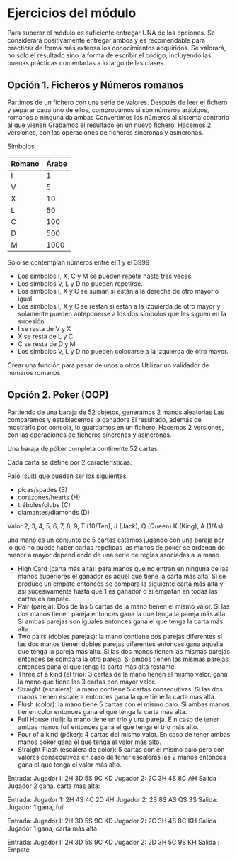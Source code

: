 # Ejercicios del módulo

Para superar el módulo es suficiente entregar UNA de los opciones.
Se considerará positivamente entregar ambos y es recomendable
para practicar de forma más extensa los conocimientos adquiridos.
Se valorará, no solo el resultado sino la forma de escribir el código,
incluyendo las buenas prácticas comentadas a lo largo de las clases.

## Opción 1. Ficheros y Números romanos

Partimos de un fichero con una serie de valores.
Después de leer el fichero y separar cada uno de ellos, comprobamos si son números arábigos, romanos o ninguna da ambas
Convertimos los números al sistema contrario al que vienen
Grabamos el resultado en un nuevo fichero.
Hacemos 2 versiones, con las operaciones de ficheros síncronas y asíncronas.

Símbolos

| Romano | Árabe |
| ------ | ----- |
| I      | 1     |
| V      | 5     |
| X      | 10    |
| L      | 50    |
| C      | 100   |
| D      | 500   |
| M      | 1000  |

Sólo se contemplan números entre el 1 y el 3999

- Los símbolos I, X, C y M se pueden repetir hasta tres veces.
- Los símbolos V, L y D no pueden repetirse.
- Los símbolos I, X y C se suman si están a la derecha de otro mayor o igual
- Los símbolos I, X y C se restan si están a la izquierda de otro mayor y
  solamente pueden anteponerse a los dos símbolos que les siguen en la sucesión
- I se resta de V y X
- X se resta de L y C
- C se resta de D y M
- Los símbolos V, L y D no pueden colocarse a la izquierda de otro mayor.

Crear una función para pasar de unos a otros
Utilizar un validador de números romanos

## Opción 2. Poker (OOP)

Partiendo de una baraja de 52 objetos, generamos 2 manos aleatorias
Las comparamos y establecemos la ganadora
El resultado, además de mostrarlo por consola, lo guardamos en un fichero.
Hacemos 2 versiones, con las operaciones de ficheros síncronas y asíncronas.

Una baraja de póker completa continente 52 cartas.

Cada carta se define por 2 características:

Palo (suit) que pueden ser los siguientes:

- picas/spades (S)
- corazones/hearts (H)
- tréboles/clubs (C)
- diamantes/diamonds (D)

Valor
2, 3, 4, 5, 6, 7, 8, 9, T (10/Ten), J (Jack), Q (Queen) K (King), A (1/As)

una mano es un conjunto de 5 cartas
estamos jugando con una baraja por lo que no puede haber cartas repetidas
las manos de póker se ordenan de menor a mayor dependiendo de una serie de reglas asociadas a la mano

- High Card (carta más alta): para manos que no entran en ninguna de las manos superiores el ganador es aquel que tiene la carta más alta. Si se produce un empate entonces se compara la siguiente carta más alta y así sucesivamente hasta que 1 es ganador o si empatan en todas las cartas es empate.
- Pair (pareja): Dos de las 5 cartas de la mano tienen el mismo valor. Si las dos manos tienen pareja entonces gana la que tenga la pareja más alta. Si ambas parejas son iguales entonces gana el que tenga la carta más alta.
- Two pairs (dobles parejas): la mano contiene dos parejas diferentes si las dos manos tienen dobles parejas diferentes entonces gana aquella que tenga la pareja más alta. Si las dos manos tienen las mismas parejas entonces se compara la otra pareja. Si ambos tienen las mismas parejas entonces gana el que tenga la carta más alta restante.
- Three of a kind (el trío): 3 cartas de la mano tienen el mismo valor. gana la mano que tiene las 3 cartas con mayor valor.
- Straight (escalera): la mano contiene 5 cartas consecutivas. Si las dos manos tienen escalera entonces gana la que tiene la carta mas alta.
- Flush (color): la mano tiene 5 cartas con el mismo palo. Si ambas manos tienen color entonces gana el que tenga la carta más alta.
- Full House (full): la mano tiene un trío y una pareja. E n caso de tener ambas manos full entonces gana el que tenga el trío más alto.
- Four of a kind (póker): 4 cartas del mismo valor. En caso de tener ambas manos póker gana el que tenga el valor más alto.
- Straight Flash (escalera de color): 5 cartas con el mismo palo pero con valores consecutivos en caso de tener escaleras las 2 manos entonces gana el que tenga el valor más alto.

Entrada: Jugador I: 2H 3D 5S 9C KD Jugador 2: 2C 3H 4S 8C AH
Salida : Jugador 2 gana, carta más alta:

Entrada: Jugador 1: 2H 4S 4C 2D 4H Jugador 2: 2S 8S AS QS 3S
Salida: Jugador 1 gana, full

Entrada: Jugador I: 2H 3D 5S 9C KD Jugador 2: 2C 3H 4S 8C KH
Salida : Jugador 1 gana, carta más alta

Entrada: Jugador I: 2H 3D 5S 9C KD Jugador 2: 2D 3H 5C 9S KH
Salida : Empate
